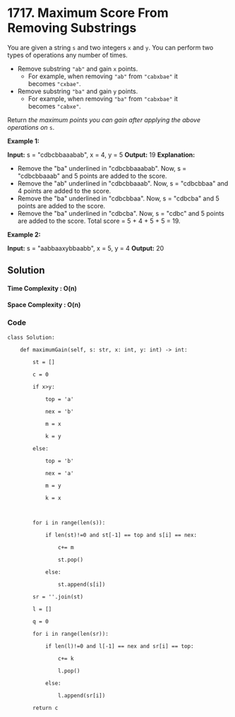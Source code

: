 # 1717. Maximum Score From Removing Substrings

You are given a string `s` and two integers `x` and `y`. You can perform two types of operations any number of times.

- Remove substring `"ab"` and gain `x` points.
    - For example, when removing `"ab"` from `"cabxbae"` it becomes `"cxbae"`.
- Remove substring `"ba"` and gain `y` points.
    - For example, when removing `"ba"` from `"cabxbae"` it becomes `"cabxe"`.

Return _the maximum points you can gain after applying the above operations on_ `s`.

**Example 1:**

**Input:** s = "cdbcbbaaabab", x = 4, y = 5
**Output:** 19
**Explanation:**
- Remove the "ba" underlined in "cdbcbbaaabab". Now, s = "cdbcbbaaab" and 5 points are added to the score.
- Remove the "ab" underlined in "cdbcbbaaab". Now, s = "cdbcbbaa" and 4 points are added to the score.
- Remove the "ba" underlined in "cdbcbbaa". Now, s = "cdbcba" and 5 points are added to the score.
- Remove the "ba" underlined in "cdbcba". Now, s = "cdbc" and 5 points are added to the score.
Total score = 5 + 4 + 5 + 5 = 19.

**Example 2:**

**Input:** s = "aabbaaxybbaabb", x = 5, y = 4
**Output:** 20

## Solution 
#### Time Complexity : O(n)
#### Space Complexity : O(n)
### Code
```
class Solution:

    def maximumGain(self, s: str, x: int, y: int) -> int:

        st = []

        c = 0

        if x>y:

            top = 'a'

            nex = 'b'

            m = x

            k = y

        else:

            top = 'b'

            nex = 'a'

            m = y

            k = x

  

        for i in range(len(s)):

            if len(st)!=0 and st[-1] == top and s[i] == nex:

                c+= m

                st.pop()

            else:

                st.append(s[i])

        sr = ''.join(st)

        l = []

        q = 0

        for i in range(len(sr)):

            if len(l)!=0 and l[-1] == nex and sr[i] == top:

                c+= k

                l.pop()

            else:

                l.append(sr[i])

        return c
